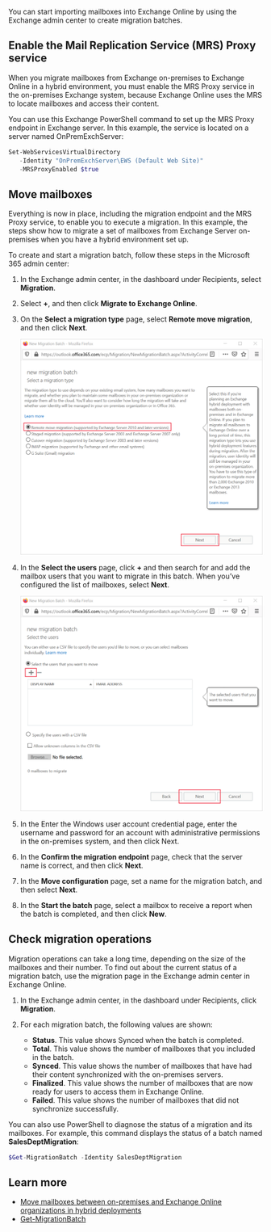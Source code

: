 You can start importing mailboxes into Exchange Online by using the Exchange admin center to create migration batches.

## Enable the Mail Replication Service (MRS) Proxy service

When you migrate mailboxes from Exchange on-premises to Exchange Online in a hybrid environment, you must enable the MRS Proxy service in the on-premises Exchange system, because Exchange Online uses the MRS to locate mailboxes and access their content.

You can use this Exchange PowerShell command to set up the MRS Proxy endpoint in Exchange server. In this example, the service is located on a server named OnPremExchServer:

```PowerShell
Set-WebServicesVirtualDirectory 
   -Identity "OnPremExchServer\EWS (Default Web Site)"
   -MRSProxyEnabled $true
```

## Move mailboxes

Everything is now in place, including the migration endpoint and the MRS Proxy service, to enable you to execute a migration. In this example, the steps show how to migrate a set of mailboxes from Exchange Server on-premises when you have a hybrid environment set up.

To create and start a migration batch, follow these steps in the Microsoft 365 admin center:

1. In the Exchange admin center, in the dashboard under Recipients, select **Migration**.
2. Select **+**, and then click **Migrate to Exchange Online**.
3. On the **Select a migration type** page, select **Remote move migration**, and then click **Next**.

   ![Select Remote move migration](../media/remote-move-migration.png)

4. In the **Select the users** page, click **+** and then search for and add the mailbox users that you want to migrate in this batch. When you’ve configured the list of mailboxes, select **Next**.

   ![Select the mailbox users you want to move](../media/select-mailbox-users.png)

5. In the Enter the Windows user account credential page, enter the username and password for an account with administrative permissions in the on-premises system, and then click Next.
6. In the **Confirm the migration endpoint** page, check that the server name is correct, and then click **Next**.
7. In the **Move configuration** page, set a name for the migration batch, and then select **Next**.
8. In the **Start the batch** page, select a mailbox to receive a report when the batch is completed, and then click **New**.

## Check migration operations

Migration operations can take a long time, depending on the size of the mailboxes and their number. To find out about the current status of a migration batch, use the migration page in the Exchange admin center in Exchange Online.

1. In the Exchange admin center, in the dashboard under Recipients, click **Migration**.
2. For each migration batch, the following values are shown:

   - **Status**. This value shows Synced when the batch is completed.
   - **Total**. This value shows the number of mailboxes that you included in the batch.
   - **Synced**. This value shows the number of mailboxes that have had their content synchronized with the on-premises servers.
   - **Finalized**. This value shows the number of mailboxes that are now ready for users to access them in Exchange Online.
   - **Failed**. This value shows the number of mailboxes that did not synchronize successfully.

You can also use PowerShell to diagnose the status of a migration and its mailboxes. For example, this command displays the status of a batch named **SalesDeptMigration**:

```powershell
$Get-MigrationBatch -Identity SalesDeptMigration
```

## Learn more

- [Move mailboxes between on-premises and Exchange Online organizations in hybrid deployments](/Exchange/hybrid-deployment/move-mailboxes?azure-portal=true)
- [Get-MigrationBatch](/powershell/module/exchange/move-and-migration/get-migrationbatch?azure-portal=true)
